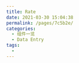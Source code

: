 ```yaml
---
title: Rate
date: 2021-03-30 15:04:38
permalink: /pages/7c5b2e/
categories:
  - 组件一览
  - Data Entry
tags:
  - 
---
```

